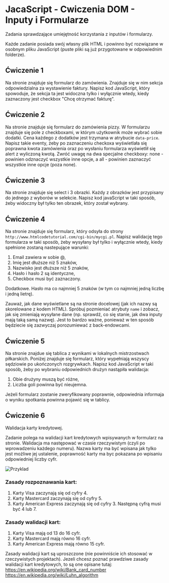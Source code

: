 # JacaScript - Cwiczenia DOM - Inputy i Formularze

Zadania sprawdzające umiejętność korzystania z inputów i formularzy.

Każde zadanie posiada swój własny plik HTML i powinno być rozwiązane w osobnym pliku JavaScript (puste pliki są już przygotowane w odpowiednim folderze).

## Ćwiczenie 1

Na stronie znajduje się formularz do zamówienia. Znajduje się w nim sekcja odpowiedzialna za wystawienie faktury. 
Napisz kod JavaScript, który spowoduje, że sekcja ta jest widoczna tylko i wyłącznie wtedy, kiedy zaznaczony jest checkbox "Chcę otrzymać fakturę".

## Ćwiczenie 2
Na stronie znajduje się formularz do zamówienia pizzy. W formularzu znajduje się pole z checkboxami, w którym użytkownik może wybrać sobie dodatki. 
Cena każdego z dodatków jest trzymana w atrybucie ```data-price```. 
Napisz takie eventy, żeby po zaznaczeniu checkoxa wyświetlała się poprawna kwota zamówienia oraz po wysłaniu formularza wyświetlił się alert z wyliczoną kwotą.
Zwróć uwagę na dwa specjalne checkboxy: none - powinien odznaczyć wszystkie inne opcje, a all - powinien zaznaczyć wszystkie inne opcje (poza none).

## Ćwiczenie 3
Na stronie znajduje się select i 3 obrazki. 
Każdy z obrazków jest przypisany do jednego z wyborów w selekcie. Napisz kod javaScript w taki sposób, żeby widoczny był tylko ten obrazek, który został wybrany.

## Ćwiczenie 4
Na stronie znajduje się formularz, który odsyła do strony ```http://www.htmlcodetutorial.com/cgi-bin/mycgi.pl```.
Napisz walidację tego formularza w taki sposób, żeby wysyłany był tylko i wyłącznie wtedy, kiedy spełnione zostaną nastepujące warunki:
 1. Email zawiera w sobie @,
 2. Imię jest dłuższe niż 5 znaków,
 3. Nazwisko jest dłuższe niż 5 znaków,
 4. Hasło i hasło 2 są identyczne,
 5. Checkbox musi być zaznaczony.

Dodatkowe. Hasło ma co najmniej 5 znaków (w tym co najmniej jedną liczbę i jedną lietrę).

Zauważ, jak dane wyświetlane są na stronie docelowej (jak ich nazwy są skorelowane z kodem HTML). Spróbuj pozmieniać atrybuty ```name``` i zobacz, jak się zmieniają wysyłane dane (np. sprawdź, co się stanie, jak dwa inputy mają taką samą nazwę).
Jest to bardzo ważne, ponieważ w ten sposób będziecie się zazwyczaj porozumiewać z back-endowcami.

## Ćwiczenie 5
Na stronie znajdue się tablica z wynikami w lokalnych mistrzostwach piłkarskich. Poniżej znajduje się formularz, który wypełniają wszyscy sędziowie po ukończonych rozgrywkach.
Napisz kod JavaScript w taki sposób, żeby po wybraniu odpowiednich drużyn nastąpiła walidacja:
 1. Obie drużyny muszą być różne,
 2. Liczba goli powinna być nieujemna.

Jeżeli formularz zostanie zweryfikowany poprawnie, odpowiednia informaja o wyniku spotkania powinna pojawić się w tablicy.

## Ćwiczenie 6
Walidacja karty kredytowej.

Zadanie polega na walidacji kart kredytowych wpisywanych w formularz na stronie. Walidacja ma następować w czasie rzeczywistym (czyli po wprowadzeniu każdego numeru).
Nazwa karty ma być wpisana jak tylko jest możliwe jej ustalenie, poprawność karty ma byc pokazana po wpisaniu odpowiedniej liczby cyfr. 

![Przyklad](https://raw.github.com/)

### Zasady rozpoznawania kart:
 1. Karty Visa zaczynają się od cyfry 4.
 2. Karty Mastercard zaczynają się od cyfry 5.
 3. Karty American Express zaczynają się od cyfry 3. Następną cyfrą musi być 4 lub 7.

### Zasady walidacji kart:
 1. Karty Visa mają od 13 do 16 cyfr.
 2. Karty Mastercard mają równo 16 cyfr.
 3. Karty American Express mają równo 15 cyfr.

Zasady walidacji kart są uproszczone (nie powinniście ich stosować w rzeczywistych projektach).
Jezeli chcesz poznać prawdziwe zasady walidacji kart kredytowych, to są one opisane tutaj: 
https://en.wikipedia.org/wiki/Bank_card_number
https://en.wikipedia.org/wiki/Luhn_algorithm
